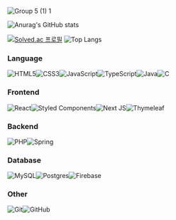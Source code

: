 ![Group 5 (1) 1](https://github.com/Ranranruo/Ranranruo/assets/123725521/79068d77-42b5-4e37-a788-322ec4360e07)

![Anurag's GitHub stats](https://github-readme-stats.vercel.app/api?username=tlsalstjr58&show_icons=true&theme=radical)

[![Solved.ac
프로필](http://mazassumnida.wtf/api/generate_badge?boj=tlsalstjr58)](https://solved.ac/tlsalstjr58)     ![Top Langs](https://github-readme-stats.vercel.app/api/top-langs/?username=anuraghazra&layout=compact)

### Language
![HTML5](https://img.shields.io/badge/html5-%23E34F26.svg?style=for-the-badge&logo=html5&logoColor=white)![CSS3](https://img.shields.io/badge/css3-%231572B6.svg?style=for-the-badge&logo=css3&logoColor=white)![JavaScript](https://img.shields.io/badge/javascript-%23323330.svg?style=for-the-badge&logo=javascript&logoColor=%23F7DF1E)![TypeScript](https://img.shields.io/badge/typescript-%23007ACC.svg?style=for-the-badge&logo=typescript&logoColor=white)![Java](https://img.shields.io/badge/java-%23ED8B00.svg?style=for-the-badge&logo=openjdk&logoColor=white)![C](https://img.shields.io/badge/c-%2300599C.svg?style=for-the-badge&logo=c&logoColor=white)



### Frontend

![React](https://img.shields.io/badge/react-%2320232a.svg?style=for-the-badge&logo=react&logoColor=%2361DAFB)![Styled Components](https://img.shields.io/badge/styled--components-DB7093?style=for-the-badge&logo=styled-components&logoColor=white)![Next JS](https://img.shields.io/badge/Next-black?style=for-the-badge&logo=next.js&logoColor=white)![Thymeleaf](https://img.shields.io/badge/Thymeleaf-%23005C0F.svg?style=for-the-badge&logo=Thymeleaf&logoColor=white)


### Backend

![PHP](https://img.shields.io/badge/php-%23777BB4.svg?style=for-the-badge&logo=php&logoColor=white)![Spring](https://img.shields.io/badge/spring-%236DB33F.svg?style=for-the-badge&logo=spring&logoColor=white)


### Database

![MySQL](https://img.shields.io/badge/mysql-4479A1.svg?style=for-the-badge&logo=mysql&logoColor=white)![Postgres](https://img.shields.io/badge/postgres-%23316192.svg?style=for-the-badge&logo=postgresql&logoColor=white)![Firebase](https://img.shields.io/badge/firebase-%23039BE5.svg?style=for-the-badge&logo=firebase)


### Other

![Git](https://img.shields.io/badge/git-%23F05033.svg?style=for-the-badge&logo=git&logoColor=white)![GitHub](https://img.shields.io/badge/github-%23121011.svg?style=for-the-badge&logo=github&logoColor=white)
